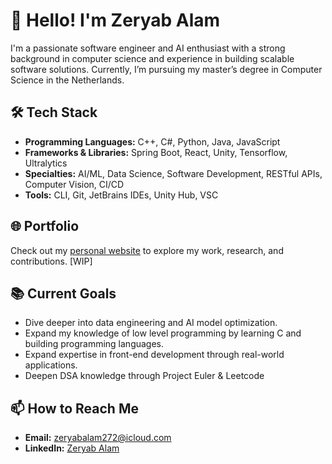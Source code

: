 # 👋 Hello! I'm Zeryab Alam

I'm a passionate software engineer and AI enthusiast with a strong background in computer science and experience in building scalable software solutions. 
Currently, I’m pursuing my master’s degree in Computer Science in the Netherlands.

## 🛠️ Tech Stack
- **Programming Languages:** C++, C#, Python, Java, JavaScript
- **Frameworks & Libraries:** Spring Boot, React, Unity, Tensorflow, Ultralytics
- **Specialties:** AI/ML, Data Science, Software Development, RESTful APIs, Computer Vision, CI/CD
- **Tools:** CLI, Git, JetBrains IDEs, Unity Hub, VSC

## 🌐 Portfolio
Check out my [personal website](zeri27.github.io) to explore my work, research, and contributions. [WIP]

## 📚 Current Goals
- Dive deeper into data engineering and AI model optimization.
- Expand my knowledge of low level programming by learning C and building programming languages.
- Expand expertise in front-end development through real-world applications.
- Deepen DSA knowledge through Project Euler & Leetcode

## 📫 How to Reach Me
- **Email:** zeryabalam272@icloud.com
- **LinkedIn:** [Zeryab Alam](https://www.linkedin.com/in/zeryab-alam-3238b0219/)

<!--
**zeri27/zeri27** is a ✨ _special_ ✨ repository because its `README.md` (this file) appears on your GitHub profile.

Here are some ideas to get you started:

- 🔭 I’m currently working on ...
- 🌱 I’m currently learning ...
- 👯 I’m looking to collaborate on ...
- 🤔 I’m looking for help with ...
- 💬 Ask me about ...
- 📫 How to reach me: ...
- 😄 Pronouns: ...
- ⚡ Fun fact: ...
-->
